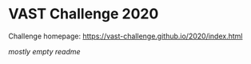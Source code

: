 # VAST Challenge 2020

Challenge homepage: https://vast-challenge.github.io/2020/index.html

_mostly empty readme_